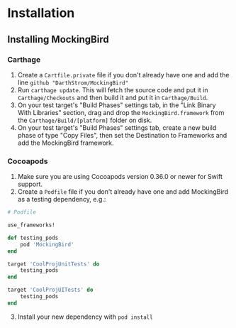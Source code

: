 # Installation

## Installing MockingBird

### Carthage

1. Create a `Cartfile.private` file if you don't already have one and add the line `github "DarthStrom/MockingBird"`
1. Run `carthage update`.  This will fetch the source code and put it in `Carthage/Checkouts` and then build it and put it in `Carthage/Build`.
1. On your test target's "Build Phases" settings tab, in the "Link Binary With Libraries" section, drag and drop the `MockingBird.framework` from the `Carthage/Build/[platform]` folder on disk.
1. On your test target's "Build Phases" settings tab, create a new build phase of type "Copy Files", then set the Destination to Frameworks and add the MockingBird framework.

### Cocoapods

1. Make sure you are using Cocoapods version 0.36.0 or newer for Swift support.
2. Create a `Podfile` file if you don't already have one and add MockingBird as a testing dependency, e.g.:
```ruby
# Podfile

use_frameworks!

def testing_pods
    pod 'MockingBird'
end

target 'CoolProjUnitTests' do
    testing_pods
end

target 'CoolProjUITests' do
    testing_pods
end
```
3. Install your new dependency with `pod install`
